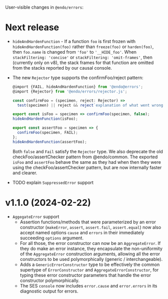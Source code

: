User-visible changes in `@endo/errors`:

# Next release

- `hideAndHardenFunction` - If a function `foo` is first frozen with `hideAndHardenFunction(foo)` rather than `freeze(foo)` or `harden(foo)`, then `foo.name` is changed from `'foo'` to `'__HIDE_foo'`. When `stackFiltering: 'concise'` or `stackFiltering: 'omit-frames'`, then (currently only on v8), the stack frames for that function are omitted from the stacks reported by our causal console.

- The new `Rejector` type supports the confirmFoo/reject pattern:
  ```js
  @import {FAIL, hideAndHardenFunction} from '@endo@errors';
  @import {Rejector} from '@endo/errors/rejector.js';

  const confirmFoo = (specimen, reject: Rejector) =>
    test(specimen) || reject && reject`explanation of what went wrong`;

  export const isFoo = specimen => confirmFoo(specimen, false);
  hideAndHardenFunction(isFoo);

  export const assertFoo = specimen => {
    confirmFoo(specimen, FAIL);
  };
  hideAndHardenFunction(assertFoo);
  ```
  Both `false` and `Fail` satisfy the `Rejector` type.
  We also deprecate the old checkFoo/assertChecker pattern from @endo/common.
  The exported `isFoo` and `assertFoo` behave the same as they had when then they were using the checkFoo/assertChecker pattern, but are now internally faster and clearer.
- TODO explain `SuppressedError` support


# v1.1.0 (2024-02-22)

- `AggegateError` support
  - Assertion functions/methods that were parameterized by an error constructor
    (`makeError`, `assert`, `assert.fail`, `assert.equal`) now also accept named
    options `cause` and `errors` in their immediately succeeding
    `options` argument.
  - For all those, the error constructor can now be an `AggregateError`.
    If they do make an error instance, they encapsulate the
    non-uniformity of the `AggregateError` construction arguments, allowing
    all the error constructors to be used polymorphically
    (generic / interchangeable).
  - Adds a `GenericErrorConstructor` type to be effectively the common supertype
    of `ErrorConstructor` and `AggregateErrorConstructor`, for typing these
    error constructor parameters that handle the error constructor
    polymorphically.
  - The SES `console` now includes `error.cause` and `error.errors` in
    its diagnostic output for errors.
